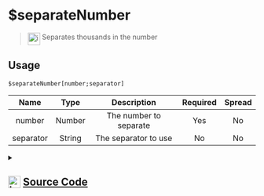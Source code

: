 # $separateNumber
> <img align="top" src="https://upload.wikimedia.org/wikipedia/commons/thumb/e/e4/Infobox_info_icon.svg/160px-Infobox_info_icon.svg.png?20150409153300" alt="image" width="25" height="auto"> Separates thousands in the number
## Usage
```
$separateNumber[number;separator]
```
| Name | Type | Description | Required | Spread
| :---: | :---: | :---: | :---: | :---: |
number | Number | The number to separate | Yes | No
separator | String | The separator to use | No | No
<details>
<summary>
    
## <img align="top" src="https://cdn4.iconfinder.com/data/icons/iconsimple-logotypes/512/github-512.png" alt="image" width="25" height="auto">  [Source Code](https://github.com/tryforge/ForgeScript-V2/blob/main/src/native/separateNumber.ts)
    
</summary>
    
```ts
import { ArgType, NativeFunction, Return } from "../structures"

const NoNumberRegex = /[^0-9.]/g

export default new NativeFunction({
    name: "$separateNumber",
    version: "1.0.0",
    description: "Separates thousands in the number",
    unwrap: true,
    args: [
        {
            name: "number",
            description: "The number to separate",
            rest: false,
            type: ArgType.Number,
            required: true,
        },
        {
            name: "separator",
            description: "The separator to use",
            type: ArgType.String,
            rest: false,
        },
    ],
    brackets: true,
    execute(_, [n, sep]) {
        const t = n.toLocaleString()
        return this.success(sep ? t.replaceAll(NoNumberRegex, sep) : t)
    },
})

```
    
</details>